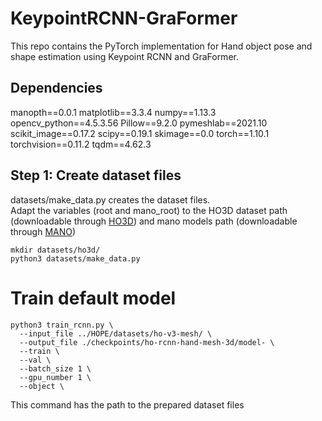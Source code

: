 # KeypointRCNN-GraFormer

This repo contains the PyTorch implementation for Hand object pose and shape estimation using Keypoint RCNN and GraFormer.

## Dependencies

manopth==0.0.1
matplotlib==3.3.4
numpy==1.13.3
opencv_python==4.5.3.56
Pillow==9.2.0
pymeshlab==2021.10
scikit_image==0.17.2
scipy==0.19.1
skimage==0.0
torch==1.10.1
torchvision==0.11.2
tqdm==4.62.3

## Step 1: Create dataset files
datasets/make_data.py creates the dataset files. <br>
Adapt the variables (root and mano_root) to the HO3D dataset path (downloadable through [HO3D](https://www.tugraz.at/index.php?id=40231)) and mano models path (downloadable through [MANO](https://mano.is.tue.mpg.de/))

```
mkdir datasets/ho3d/
python3 datasets/make_data.py
```
# Train default model

```
python3 train_rcnn.py \
  --input_file ../HOPE/datasets/ho-v3-mesh/ \
  --output_file ./checkpoints/ho-rcnn-hand-mesh-3d/model- \
  --train \
  --val \
  --batch_size 1 \
  --gpu_number 1 \
  --object \  
```
This command has the path to the prepared dataset files 
